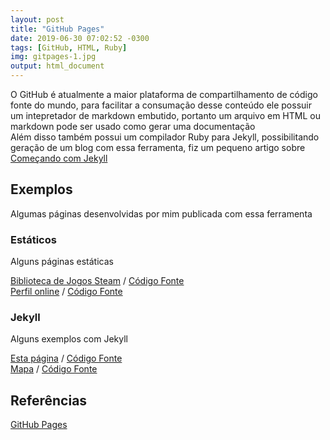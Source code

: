 ```yaml
---
layout: post
title: "GitHub Pages"
date: 2019-06-30 07:02:52 -0300
tags: [GitHub, HTML, Ruby]
img: gitpages-1.jpg
output: html_document
---
```




O GitHub é atualmente a maior plataforma de compartilhamento de código fonte do mundo, para facilitar a consumação desse conteúdo ele possuir um intepretador de markdown embutido, portanto um arquivo em HTML ou markdown pode ser usado como gerar uma documentação  
Além disso também possui um compilador Ruby para Jekyll, possibilitando geração de um blog com essa ferramenta, fiz um pequeno artigo sobre [Começando com Jekyll](/Comecando_Jekyll)

## Exemplos 

Algumas páginas desenvolvidas por mim publicada com essa ferramenta

### Estáticos

Alguns páginas estáticas

[Biblioteca de Jogos Steam](https://johnywalves.github.io/steamlibrary) / [Código Fonte](https://github.com/johnywalves/steamlibrary)  
[Perfil online](https://johnywalves.github.io/startbootstrap-agency) / [Código Fonte](https://github.com/johnywalves/startbootstrap-agency)  

### Jekyll

Alguns exemplos com Jekyll

[Esta página](https://johnywalves.github.io) / [Código Fonte](https://github.com/johnywalves/johnywalves.github.io)  
[Mapa](https://johnywalves.github.io/wolt) / [Código Fonte](https://github.com/johnywalves/wolt)  

## Referências 

[GitHub Pages](https://pages.github.com/)  
